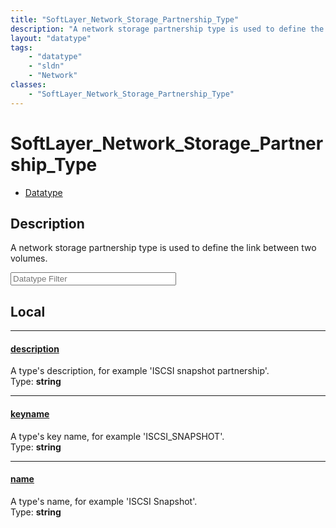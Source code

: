 ```yaml
---
title: "SoftLayer_Network_Storage_Partnership_Type"
description: "A network storage partnership type is used to define the link between two volumes."
layout: "datatype"
tags:
    - "datatype"
    - "sldn"
    - "Network"
classes:
    - "SoftLayer_Network_Storage_Partnership_Type"
---
```


# SoftLayer_Network_Storage_Partnership_Type
<div id='service-datatype'>
    <ul id='sldn-reference-tabs'>
        <li id='datatype'> <a href='/reference/datatypes/SoftLayer_Network_Storage_Partnership_Type' >Datatype</a></li>
    </ul>
</div>

## Description 


A network storage partnership type is used to define the link between two volumes. 





<!-- Filer BEGIN -->
<div class="view-filters">
        <div class="clearfix">
            <div class="search-input-box">
                <input placeholder="Datatype Filter" onkeyup="titleSearch(inputId='prop-input', divId='properties', elementClass='prop-row')" 
                    type="text" id="prop-input" value="" size="30" maxlength="128" class="form-text">
            </div>
        </div>
</div>
<!-- Filer END -->

<div id="properties" class="content">
<div id="localProperties" class="prop-content" >

## Local
<div class="prop-row">

-----
[description]: #description
#### [description]
A type's description, for example 'ISCSI snapshot partnership'.  
<span class="type-label">Type: </span>**string**  



</div>
<div class="prop-row">

-----
[keyname]: #keyname
#### [keyname]
A type's key name, for example 'ISCSI_SNAPSHOT'.  
<span class="type-label">Type: </span>**string**  



</div>
<div class="prop-row">

-----
[name]: #name
#### [name]
A type's name, for example 'ISCSI Snapshot'.  
<span class="type-label">Type: </span>**string**  



</div>
</div>
<!-- LOCAL PROPERTY END -->

</div>


